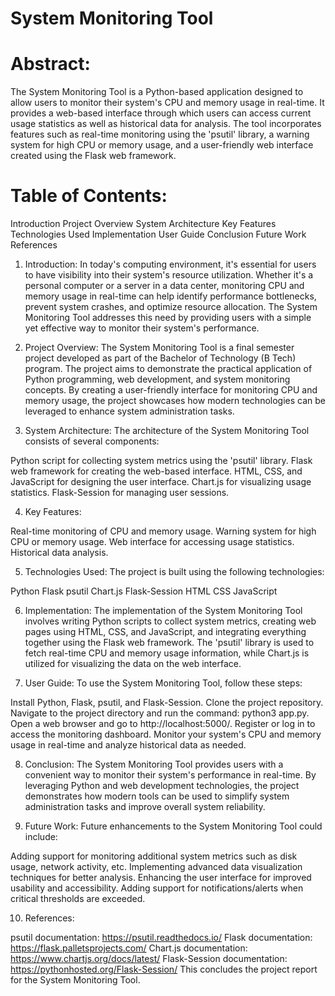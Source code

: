 # System Monitoring Tool

# Abstract:
The System Monitoring Tool is a Python-based application designed to allow users to monitor their system's CPU and memory usage in real-time. It provides a web-based interface through which users can access current usage statistics as well as historical data for analysis. The tool incorporates features such as real-time monitoring using the 'psutil' library, a warning system for high CPU or memory usage, and a user-friendly web interface created using the Flask web framework.

# Table of Contents:

Introduction
Project Overview
System Architecture
Key Features
Technologies Used
Implementation
User Guide
Conclusion
Future Work
References

1. Introduction:
In today's computing environment, it's essential for users to have visibility into their system's resource utilization. Whether it's a personal computer or a server in a data center, monitoring CPU and memory usage in real-time can help identify performance bottlenecks, prevent system crashes, and optimize resource allocation. The System Monitoring Tool addresses this need by providing users with a simple yet effective way to monitor their system's performance.

2. Project Overview:
The System Monitoring Tool is a final semester project developed as part of the Bachelor of Technology (B Tech) program. The project aims to demonstrate the practical application of Python programming, web development, and system monitoring concepts. By creating a user-friendly interface for monitoring CPU and memory usage, the project showcases how modern technologies can be leveraged to enhance system administration tasks.

3. System Architecture:
The architecture of the System Monitoring Tool consists of several components:

Python script for collecting system metrics using the 'psutil' library.
Flask web framework for creating the web-based interface.
HTML, CSS, and JavaScript for designing the user interface.
Chart.js for visualizing usage statistics.
Flask-Session for managing user sessions.

4. Key Features:

Real-time monitoring of CPU and memory usage.
Warning system for high CPU or memory usage.
Web interface for accessing usage statistics.
Historical data analysis.

5. Technologies Used:
The project is built using the following technologies:

Python
Flask
psutil
Chart.js
Flask-Session
HTML
CSS
JavaScript

6. Implementation:
The implementation of the System Monitoring Tool involves writing Python scripts to collect system metrics, creating web pages using HTML, CSS, and JavaScript, and integrating everything together using the Flask web framework. The 'psutil' library is used to fetch real-time CPU and memory usage information, while Chart.js is utilized for visualizing the data on the web interface.

7. User Guide:
To use the System Monitoring Tool, follow these steps:

Install Python, Flask, psutil, and Flask-Session.
Clone the project repository.
Navigate to the project directory and run the command: python3 app.py.
Open a web browser and go to http://localhost:5000/.
Register or log in to access the monitoring dashboard.
Monitor your system's CPU and memory usage in real-time and analyze historical data as needed.

8. Conclusion:
The System Monitoring Tool provides users with a convenient way to monitor their system's performance in real-time. By leveraging Python and web development technologies, the project demonstrates how modern tools can be used to simplify system administration tasks and improve overall system reliability.

9. Future Work:
Future enhancements to the System Monitoring Tool could include:

Adding support for monitoring additional system metrics such as disk usage, network activity, etc.
Implementing advanced data visualization techniques for better analysis.
Enhancing the user interface for improved usability and accessibility.
Adding support for notifications/alerts when critical thresholds are exceeded.

10. References:

psutil documentation: https://psutil.readthedocs.io/
Flask documentation: https://flask.palletsprojects.com/
Chart.js documentation: https://www.chartjs.org/docs/latest/
Flask-Session documentation: https://pythonhosted.org/Flask-Session/
This concludes the project report for the System Monitoring Tool.
